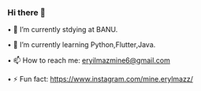### Hi there 👋

• 🔭 I’m currently stdying at BANU. 

• 🌱 I’m currently learning Python,Flutter,Java.

• 📫 How to reach me: eryilmazmine6@gmail.com

• ⚡ Fun fact: https://www.instagram.com/mine.erylmazz/

